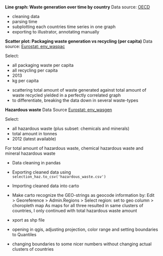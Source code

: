 **Line graph: Waste generation over time by country**
Data source: [OECD](https://data.oecd.org/waste/municipal-waste.htm)

- cleaning data
- parsing time
- subplotting each countries time series in one graph
- exporting to illustrator, annotating manually

**Scatter plot: Packaging waste generation vs recycling (per capita)**
Data source: [Eurostat: env_waspac](appsso.eurostat.ec.europa.eu/nui/show.do)

Select:
* all packaging waste per capita
* all recycling per capita
* 2013
* kg per capita

- scattering total amount of waste generated against total amount of waste recycled yielded in a perfectly correlated graph
- to differentiate, breaking the data down in several waste-types


**Hazardous waste**
Data Source [Eurostat: env_wasgen](http://ec.europa.eu/eurostat/web/waste/generation-of-hazardous-waste-by-economic-activity)

Select:
* all hazardous waste (plus subset: chemicals and minerals)
* total amount in tonnes
* 2012 (latest available)

For total amount of hazardous waste, chemical hazardous waste and mineral hazardous waste
- Data cleaning in pandas
- Exporting cleaned data using `selection_haz.to_csv('hazardous_waste.csv')`
- Importing cleaned data into carto
- Make carto recognize the GEO-strings as geocode information by: Edit > Georeference > Admin.Regions > Select region: set to geo column > choropleth map
As maps for all three resulted in same clusters of countries, I only continued with total hazardous waste amount

- xport as shp file
- opening in qgis, adjusting projection, color range and setting boundaries to Quantiles
- changing boundaries to some nicer numbers without changing actual clusters of countries
